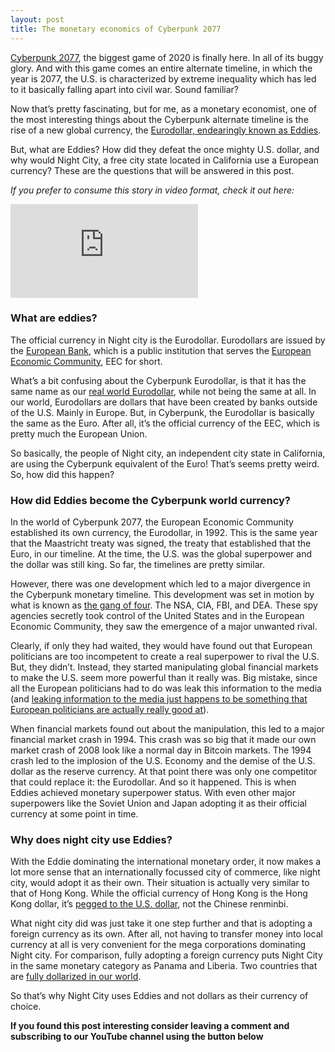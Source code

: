 ```yaml
---
layout: post
title: The monetary economics of Cyberpunk 2077
---
```


[Cyberpunk 2077](https://www.cyberpunk.net/nl/en/), the biggest game of 2020 is finally here. In all of its buggy glory. And with this game comes an entire alternate timeline, in which the year is 2077, the U.S. is characterized by extreme inequality which has led to it basically falling apart into civil war. Sound familiar?

Now that’s pretty fascinating, but for me, as a monetary economist, one of the most interesting things about the Cyberpunk alternate timeline is the rise of a new global currency, the [Eurodollar, endearingly known as Eddies](https://cyberpunk.fandom.com/wiki/Eurodollar#:~:text=Background,the%20EEC%20treaty%20of%201992.).

But, what are Eddies? How did they defeat the once mighty U.S. dollar, and why would Night City, a free city state located in California use a European currency? These are the questions that will be answered in this post.

*If you prefer to consume this story in video format, check it out here:*

<div class="video-container">
  <iframe src="https://www.youtube.com/embed/DIJ6fftuAVI" frameborder="0" allow="accelerometer; autoplay; encrypted-media; gyroscope; picture-in-picture" allowfullscreen></iframe>
</div>

### What are eddies?

The official currency in Night city is the Eurodollar. Eurodollars are issued by the [European Bank](https://cyberpunk.fandom.com/wiki/EuroBank), which is a public institution that serves the [European Economic Community](https://cyberpunk.fandom.com/wiki/European_Economic_Community), EEC for short.

What’s a bit confusing about the Cyberpunk Eurodollar, is that it has the same name as our [real world Eurodollar](https://www.investopedia.com/terms/e/eurodollar.asp#:~:text=The%20term%20eurodollar%20refers%20to,Reserve%20Board%2C%20including%20reserve%20requirements.), while not being the same at all. In our world, Eurodollars are dollars that have been created by banks outside of the U.S. Mainly in Europe. But, in Cyberpunk, the Eurodollar is basically the same as the Euro. After all, it’s the official currency of the EEC, which is pretty much the European Union.

So basically, the people of Night city, an independent city state in California, are using the Cyberpunk equivalent of the Euro! That’s seems pretty weird. So, how did this happen?

### How did Eddies become the Cyberpunk world currency?

In the world of Cyberpunk 2077, the European Economic Community established its own currency, the Eurodollar, in 1992. This is the same year that the Maastricht treaty was signed, the treaty that established that the Euro, in our timeline. At the time, the U.S. was the global superpower and the dollar was still king. So far, the timelines are pretty similar.

However, there was one development which led to a major divergence in the Cyberpunk monetary timeline. This development was set in motion by what is known as [the gang of four](https://cyberpunk.fandom.com/wiki/Gang_of_Four). The NSA, CIA, FBI, and DEA. These spy agencies secretly took control of the United States and in the European Economic Community, they saw the emergence of a major unwanted rival.

Clearly, if only they had waited, they would have found out that European politicians are too incompetent to create a real superpower to rival the U.S. But, they didn’t. Instead, they started manipulating global financial markets to make the U.S. seem more powerful than it really was. Big mistake, since all the European politicians had to do was leak this information to the media (and [leaking information to the media just happens to be something that European politicians are actually really good at](https://www.euractiv.com/section/trade-society/news/eus-anti-leaks-strategy-leaked/)).

When financial markets found out about the manipulation, this led to a major financial market crash in 1994. This crash was so big that it made our own market crash of 2008 look like a normal day in Bitcoin markets. The 1994 crash led to the implosion of the U.S. Economy and the demise of the U.S. dollar as the reserve currency. At that point there was only one competitor that could replace it: the Eurodollar. And so it happened. This is when Eddies achieved monetary superpower status. With even other major superpowers like the Soviet Union and Japan adopting it as their official currency at some point in time.

### Why does night city use Eddies?

With the Eddie dominating the international monetary order, it now makes a lot more sense that an internationally focussed city of commerce, like night city, would adopt it as their own. Their situation is actually very similar to that of Hong Kong. While the official currency of Hong Kong is the Hong Kong dollar, it’s [pegged to the U.S. dollar](https://www.reuters.com/article/hongkong-markets-peg/hong-kongs-fx-intervention-highest-since-2009-idUSKBN26Z06X), not the Chinese renminbi.

What night city did was just take it one step further and that is adopting a foreign currency as its own. After all, not having to transfer money into local currency at all is very convenient for the mega corporations dominating Night city. For comparison, fully adopting a foreign currency puts Night City in the same monetary category as Panama and Liberia. Two countries that are [fully dollarized in our world](https://www.piie.com/commentary/testimonies/dollarization-emerging-market-economies-and-its-policy-implications-united).

So that’s why Night City uses Eddies and not dollars as their currency of choice.

**If you found this post interesting consider leaving a comment and subscribing to our YouTube channel using the button below**

<script src="https://apis.google.com/js/platform.js"></script>

<div class="g-ytsubscribe" data-channelid="UCCKpicnIwBP3VPxBAZWDeNA" data-layout="full" data-count="default"></div>
